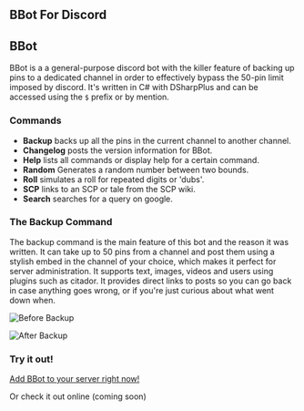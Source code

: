 ## BBot For Discord

## BBot

BBot is a a general-purpose discord bot with the killer feature of backing up pins to a dedicated channel in order to effectively bypass the 50-pin limit imposed by discord. It's written in C# with DSharpPlus and can be accessed using the `$` prefix or by mention.

### Commands

+ **Backup** backs up all the pins in the current channel to another channel.
+ **Changelog** posts the version information for BBot.
+ **Help** lists all commands or display help for a certain command.
+ **Random** Generates a random number between two bounds.
+ **Roll** simulates a roll for repeated digits or 'dubs'.
+ **SCP** links to an SCP or tale from the SCP wiki.
+ **Search** searches for a query on google.

### The Backup Command

The backup command is the main feature of this bot and the reason it was written. It can take up to 50 pins from a channel and post them using a stylish embed in the channel of your choice, which makes it perfect for server administration. It supports text, images, videos and users using plugins such as citador. It provides direct links to posts so you can go back in case anything goes wrong, or if you're just curious about what went down when.

![Before Backup](https://i.imgur.com/JjKjsTJ.png)

![After Backup](https://i.imgur.com/H1lJ4sB.png)

### Try it out!

[Add BBot to your server right now!](https://discordapp.com/oauth2/authorize?client_id=362666654452416524&scope=bot&permissions=92224)

Or check it out online (coming soon)